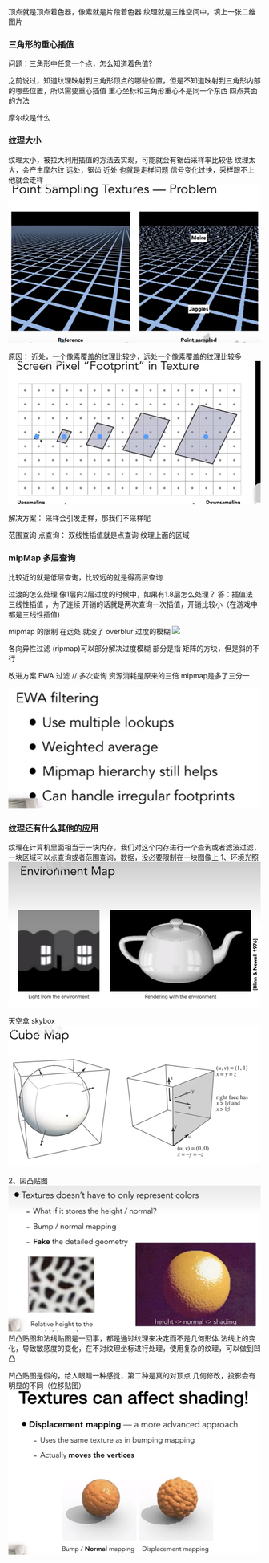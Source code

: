 顶点就是顶点着色器，像素就是片段着色器
纹理就是三维空间中，填上一张二维图片

### 三角形的重心插值

问题：三角形中任意一个点，怎么知道着色值?

之前说过，知道纹理映射到三角形顶点的哪些位置，但是不知道映射到三角形内部的哪些位置，所以需要重心插值
重心坐标和三角形重心不是同一个东西
四点共面的方法

摩尔纹是什么
### 纹理大小
纹理太小，被拉大利用插值的方法去实现，可能就会有锯齿采样率比较低
纹理太大，会产生摩尔纹 远处，锯齿 近处
也就是走样问题 信号变化过快，采样跟不上他就会走样
![alt text](image.png)

原因：
近处，一个像素覆盖的纹理比较少，远处一个像素覆盖的纹理比较多
![alt text](image-1.png)

解决方案：
采样会引发走样，那我们不采样呢

范围查询
点查询：
双线性插值就是点查询
纹理上面的区域

### mipMap 多层查询
比较近的就是低层查询，比较远的就是得高层查询

过渡的怎么处理
像1层向2层过度的时候中，如果有1.8层怎么处理？
答：插值法  三线性插值 ，为了连续  开销的话就是两次查询一次插值，开销比较小（在游戏中都是三线性插值)

mipmap 的限制
在远处 就没了
overblur 过度的模糊
![
](image-2.png)


 
各向异性过滤 (ripmap)可以部分解决过度模糊
部分是指 矩阵的方块，但是斜的不行

改进方案
EWA 过滤
// 多次查询
资源消耗是原来的三倍
mipmap是多了三分一

![alt text](image-3.png)


### 纹理还有什么其他的应用
纹理在计算机里面相当于一块内存，我们对这个内存进行一个查询或者滤波过滤，一块区域可以点查询或者范围查询，数据，没必要限制在一块图像上
1、环境光照
![alt text](image-5.png)

天空盒 skybox
![alt text](image-6.png)

2、凹凸贴图
![alt text](image-7.png)
凹凸贴图和法线贴图是一回事，都是通过纹理来决定而不是几何形体
法线上的变化，导致敏感度的变化，在不对纹理坐标进行处理，使用复杂的纹理，可以做到凹凸

凹凸贴图是假的，给人眼睛一种感觉，第二种是真的对顶点 几何修改，投影会有明显的不同（位移贴图）
![alt text](image-8.png)